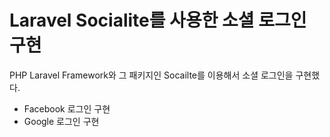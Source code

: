 # Laravel Socialite를 사용한 소셜 로그인 구현

PHP Laravel Framework와 그 패키지인 Socailte를 이용해서 소셜 로그인을 구현했다.

* Facebook 로그인 구현
* Google 로그인 구현

